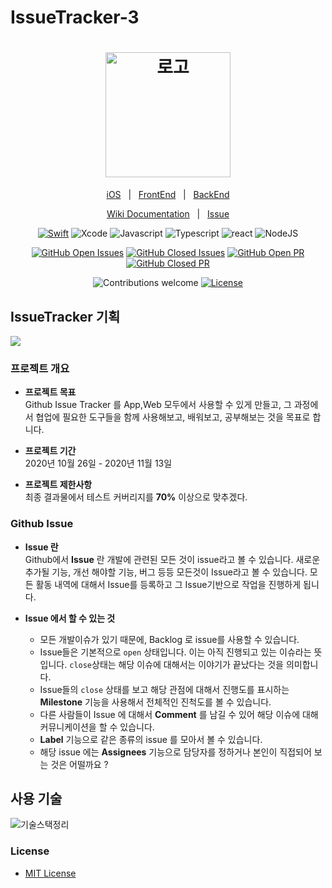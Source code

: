 # IssueTracker-3

<h1 align="center">
  <img src="https://simpleicons.org/icons/github.svg" width=200 alt="로고" />
</h1>

<div align="center">

[iOS](https://github.com/boostcamp-2020/IssueTracker-3/tree/master/iOS)&nbsp;&nbsp;&nbsp;|&nbsp;&nbsp;&nbsp;[FrontEnd](https://github.com/boostcamp-2020/IssueTracker-3/tree/master/FE)&nbsp;&nbsp;&nbsp;|&nbsp;&nbsp;&nbsp;[BackEnd](https://github.com/boostcamp-2020/IssueTracker-3/tree/master/BE)

[Wiki Documentation](https://github.com/boostcamp-2020/IssueTracker-3/wiki)&nbsp;&nbsp;&nbsp;|&nbsp;&nbsp;&nbsp;[Issue](https://github.com/boostcamp-2020/IssueTracker-3/issues)

[![Swift](https://img.shields.io/badge/swift-v5.1-orange?logo=swift)]()
![Xcode](https://img.shields.io/badge/xcode-v12.1-blue?logo=xcode)
![Javascript](https://img.shields.io/badge/javascript-ES6+-yellow?logo=javascript)
![Typescript](https://img.shields.io/badge/typescript-v4.0.3-white?logo=typescript)
![react](https://img.shields.io/badge/react-0.0-9cf?logo=react)
![NodeJS](https://img.shields.io/badge/node.js-v12.18.3-green?logo=node.js)

[![GitHub Open Issues](https://img.shields.io/github/issues-raw/boostcamp-2020/IssueTracker-3?color=green)](https://github.com/boostcamp-2020/IssueTracker-3/issues)
[![GitHub Closed Issues](https://img.shields.io/github/issues-closed-raw/boostcamp-2020/IssueTracker-3?color=red)](https://github.com/boostcamp-2020/IssueTracker-3/issues?q=is%3Aissue+is%3Aclosed)
[![GitHub Open PR](https://img.shields.io/github/issues-pr-raw/boostcamp-2020/IssueTracker-3?color=green)](https://github.com/boostcamp-2020/IssueTracker-3/pulls)
[![GitHub Closed PR](https://img.shields.io/github/issues-pr-closed-raw/boostcamp-2020/IssueTracker-3?color=red)](https://github.com/boostcamp-2020/IssueTracker-3/pulls?q=is%3Apr+is%3Aclosed)


![Contributions welcome](https://img.shields.io/badge/contributions-welcome-orange.svg)
[![License](https://img.shields.io/badge/license-MIT-blue.svg)](https://opensource.org/licenses/MIT)

</div>

## IssueTracker 기획

![](https://i.imgur.com/TqgxK4b.jpg)

### 프로젝트 개요
- **프로젝트 목표**<br>
Github Issue Tracker 를 App,Web 모두에서 사용할 수 있게 만들고, 그 과정에서 협업에 필요한 도구들을 함께 사용해보고, 배워보고, 공부해보는 것을 목표로 합니다. 

- **프로젝트 기간**<br>
2020년 10월 26일 - 2020년 11월 13일

- **프로젝트 제한사항**<br>
최종 결과물에서 테스트 커버리지를 **70%** 이상으로 맞추겠다.

### Github Issue
- **Issue 란** <br>
Github에서 **Issue** 란 개발에 관련된 모든 것이 issue라고 볼 수 있습니다. 새로운 추가될 기능, 개선 해야할 기능, 버그 등등 모든것이 Issue라고 볼 수 있습니다. 모든 활동 내역에 대해서 Issue를 등록하고 그 Issue기반으로 작업을 진행하게 됩니다. 

- **Issue 에서 할 수 있는 것**
    - 모든 개발이슈가 있기 때문에, Backlog 로 issue를 사용할 수 있습니다.
    - Issue들은 기본적으로 `open` 상태입니다. 이는 아직 진행되고 있는 이슈라는 뜻입니다. `close`상태는 해당 이슈에 대해서는 이야기가 끝났다는 것을 의미합니다.
    - Issue들의 `close` 상태를 보고 해당 관점에 대해서 진행도를 표시하는 **Milestone** 기능을 사용해서 전체적인 진척도를 볼 수 있습니다.
    - 다른 사람들이 Issue 에 대해서 **Comment** 를 남길 수 있어 해당 이슈에 대해 커뮤니케이션을 할 수 있습니다.
    - **Label** 기능으로 같은 종류의 issue 를 모아서 볼 수 있습니다.
    - 해당 issue 에는 **Assignees** 기능으로 담당자를 정하거나 본인이 직접되어 보는 것은 어떨까요 ?


## 사용 기술
![기술스택정리](https://user-images.githubusercontent.com/28282793/97660930-4e99bb80-1ab6-11eb-820f-91326dd7a6bd.png)


### License

- [MIT License](https://github.com/boostcamp-2020/IssueTracker-3/blob/master/LICENSE)
